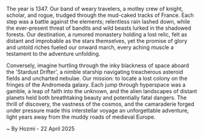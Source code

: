 
The year is 1347.  Our band of weary travelers, a motley crew of knight, scholar, and rogue, trudged through the mud-caked tracks of France.  Each step was a battle against the elements; relentless rain lashed down, while the ever-present threat of bandits and wild beasts lurked in the shadowed forests.  Our destination, a rumored monastery holding a lost relic, felt as distant and improbable as the stars themselves, yet the promise of glory and untold riches fueled our onward march, every aching muscle a testament to the adventure unfolding.

Conversely, imagine hurtling through the inky blackness of space aboard the 'Stardust Drifter', a nimble starship navigating treacherous asteroid fields and uncharted nebulae.  Our mission: to locate a lost colony on the fringes of the Andromeda galaxy.  Each jump through hyperspace was a gamble, a leap of faith into the unknown, and the alien landscapes of distant planets held both breathtaking beauty and potentially fatal dangers.  The thrill of discovery, the vastness of the cosmos, and the camaraderie forged under pressure made this interstellar voyage an unforgettable adventure, light years away from the muddy roads of medieval Europe.

~ By Hozmi - 22 April 2025
